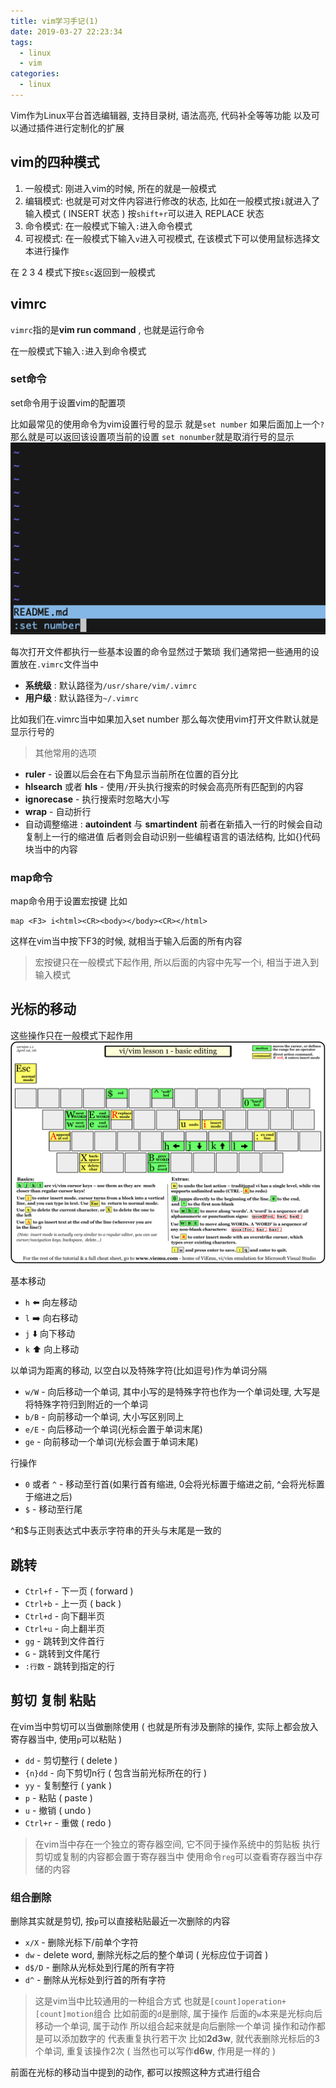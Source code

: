 ```yaml
---
title: vim学习手记(1)
date: 2019-03-27 22:23:34
tags: 
  - linux
  - vim
categories: 
  - linux
---
```


Vim作为Linux平台首选编辑器, 支持目录树, 语法高亮, 代码补全等等功能
以及可以通过插件进行定制化的扩展
<!--more-->
## vim的四种模式
1. 一般模式: 刚进入vim的时候, 所在的就是一般模式
2. 编辑模式: 也就是可对文件内容进行修改的状态, 比如在一般模式按`i`就进入了输入模式 ( INSERT 状态 )
按`shift+r`可以进入 REPLACE 状态
3. 命令模式: 在一般模式下输入`:`进入命令模式
4. 可视模式: 在一般模式下输入`v`进入可视模式, 在该模式下可以使用鼠标选择文本进行操作

在 2 3 4 模式下按`Esc`返回到一般模式

## vimrc
`vimrc`指的是**vim run command** , 也就是运行命令

在一般模式下输入`:`进入到命令模式

### set命令
set命令用于设置vim的配置项

比如最常见的使用命令为vim设置行号的显示
就是`set number`
如果后面加上一个`?` 那么就是可以返回该设置项当前的设置
`set nonumber`就是取消行号的显示
![vimrc](/images/linux/vimrc.png)


每次打开文件都执行一些基本设置的命令显然过于繁琐
我们通常把一些通用的设置放在`.vimrc`文件当中
+ **系统级** : 默认路径为`/usr/share/vim/.vimrc`
+ **用户级** : 默认路径为`~/.vimrc`

比如我们在.vimrc当中如果加入set number
那么每次使用vim打开文件默认就是显示行号的

> 其他常用的选项
+ **ruler** - 设置以后会在右下角显示当前所在位置的百分比
+ **hlsearch** 或者 **hls** - 使用`/`开头执行搜索的时候会高亮所有匹配到的内容
+ **ignorecase** - 执行搜索时忽略大小写
+ **wrap** - 自动折行
+ 自动调整缩进 : **autoindent** 与 **smartindent**
前者在新插入一行的时候会自动复制上一行的缩进值
后者则会自动识别一些编程语言的语法结构, 比如{}代码块当中的内容

### map命令
map命令用于设置宏按键
比如
```
map <F3> i<html><CR><body></body><CR></html>
```
这样在vim当中按下F3的时候, 就相当于输入后面的所有内容
> 宏按键只在一般模式下起作用, 所以后面的内容中先写一个i, 相当于进入到输入模式

## 光标的移动
这些操作只在一般模式下起作用
![光标的移动](/images/linux/vi-vim-tutorial-1.gif)

基本移动
+ `h` ⬅️ 向左移动 
+ `l` ➡️ 向右移动
+ `j` ⬇️ 向下移动
+ `k` ⬆️ 向上移动

以单词为距离的移动, 以空白以及特殊字符(比如逗号)作为单词分隔
+ `w/W` - 向后移动一个单词, 其中小写的是特殊字符也作为一个单词处理, 大写是将特殊字符归到附近的一个单词
+ `b/B` - 向前移动一个单词, 大小写区别同上
+ `e/E` - 向后移动一个单词(光标会置于单词末尾)
+ `ge` - 向前移动一个单词(光标会置于单词末尾)

行操作
+ `0` 或者 `^` - 移动至行首(如果行首有缩进, 0会将光标置于缩进之前, ^会将光标置于缩进之后)
+ `$` - 移动至行尾

^和$与正则表达式中表示字符串的开头与末尾是一致的

## 跳转
+ `Ctrl+f` - 下一页 ( forward )
+ `Ctrl+b` - 上一页 ( back )
+ `Ctrl+d` - 向下翻半页
+ `Ctrl+u` - 向上翻半页
+ `gg` - 跳转到文件首行
+ `G` - 跳转到文件尾行
+ `:行数` - 跳转到指定的行

## 剪切 复制 粘贴
在vim当中剪切可以当做删除使用
( 也就是所有涉及删除的操作, 实际上都会放入寄存器当中, 使用`p`可以粘贴 )

+ `dd` - 剪切整行 ( delete )
+ `{n}dd` - 向下剪切n行 ( 包含当前光标所在的行 )
+ `yy` - 复制整行 ( yank )
+ `p` - 粘贴 ( paste )
+ `u` - 撤销 ( undo )
+ `Ctrl+r` - 重做 ( redo )

> 在vim当中存在一个独立的寄存器空间, 它不同于操作系统中的剪贴板
执行剪切或复制的内容都会置于寄存器当中
使用命令`reg`可以查看寄存器当中存储的内容

### 组合删除
删除其实就是剪切, 按`p`可以直接粘贴最近一次删除的内容
+ `x/X` - 删除光标下/前单个字符
+ `dw` - delete word, 删除光标之后的整个单词 ( 光标应位于词首 )
+ `d$/D` - 删除从光标处到行尾的所有字符
+ `d^` - 删除从光标处到行首的所有字符

> 这是vim当中比较通用的一种组合方式
也就是`[count]operation+[count]motion`组合
比如前面的`d`是删除, 属于操作
后面的`w`本来是光标向后移动一个单词, 属于动作
所以组合起来就是向后删除一个单词
操作和动作都是可以添加数字的
代表重复执行若干次
比如**2d3w**, 就代表删除光标后的3个单词, 重复该操作2次 ( 当然也可以写作**d6w**, 作用是一样的 )

前面在光标的移动当中提到的动作, 都可以按照这种方式进行组合
